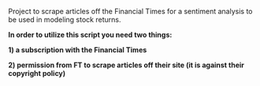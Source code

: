Project to scrape articles off the Financial Times for a sentiment analysis to be used in modeling stock returns.

**In order to utilize this script you need two things:**

  **1) a subscription with the Financial Times**
  
  **2) permission from FT to scrape articles off their site (it is against their copyright policy)**
